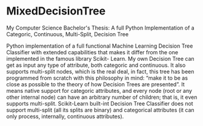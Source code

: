 # MixedDecisionTree
My Computer Science Bachelor's Thesis: A full Python Implementation of a Categoric, Continuous, Multi-Split, Decision Tree

Python implementation of a full functional Machine Learning Decision Tree Classifier with extended capabilities that makes it differ 
from the one implemented in the famous library Scikit- Learn. 
My own Decision Tree can get as input any type of attribute, both categoric and continuous. 
It also supports multi-split nodes, which is the real deal, in fact, this tree has been programmed from scratch with this 
philosophy in mind: “make it to be as close as possible to the theory of how Decision Trees are presented”. 
It means native support for categoric attributes, and every node (root or any other internal node) can have an arbitrary number of children; 
that is, it even supports multi-split. 
Scikit-Learn built-int Decision Tree Classifier does not support multi-split (all its splits are binary) and categorical 
attributes (it can only process, internally, continuous attributes).
